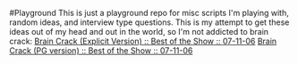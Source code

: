 #Playground
This is just a playground repo for misc scripts I'm playing with, random ideas, and interview type questions. This is my attempt to get these ideas out of my head and out in the world, so I'm not addicted to brain crack:
[Brain Crack (Explicit Version) :: Best of the Show :: 07-11-06](https://youtu.be/0sHCQWjTrJ8)
[Brain Crack (PG version) :: Best of the Show :: 07-11-06](https://youtu.be/rDHb3vC9OmE)
